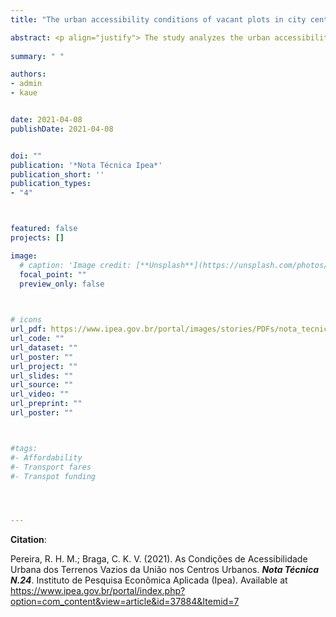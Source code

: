 ```yaml
---
title: "The urban accessibility conditions of vacant plots in city centers [PORT]"

abstract: <p align="justify"> The study analyzes the urban accessibility conditions of vacant plots in city centers, prospecting the possibility of using such plots to build social housing.</p>
  
summary: " "

authors:
- admin
- kaue


date: 2021-04-08
publishDate: 2021-04-08


doi: ""
publication: '*Nota Técnica Ipea*'
publication_short: ''
publication_types:
- "4"



featured: false
projects: []

image:
  # caption: 'Image credit: [**Unsplash**](https://unsplash.com/photos/jdD8gXaTZsc)'
  focal_point: ""
  preview_only: false


  
# icons
url_pdf: https://www.ipea.gov.br/portal/images/stories/PDFs/nota_tecnica/210426_nt_dirur_n_24.pdf
url_code: ""
url_dataset: ""
url_poster: ""
url_project: ""
url_slides: ""
url_source: ""
url_video: ""
url_preprint: ""
url_poster: ""



#tags:
#- Affordability
#- Transport fares
#- Transpot funding




---
```


__Citation__:

Pereira, R. H. M.; Braga, C. K. V. (2021). As Condições de Acessibilidade Urbana dos Terrenos Vazios da União nos Centros Urbanos. ***Nota Técnica N.24***. Instituto de Pesquisa Econômica Aplicada (Ipea). Available at https://www.ipea.gov.br/portal/index.php?option=com_content&view=article&id=37884&Itemid=7

